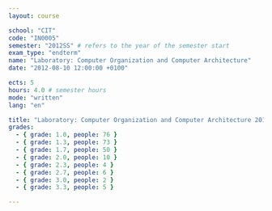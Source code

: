 ```yaml
---
layout: course

school: "CIT"
code: "IN0005"
semester: "2012SS" # refers to the year of the semester start
exam_type: "endterm"
name: "Laboratory: Computer Organization and Computer Architecture"
date: "2012-08-10 12:00:00 +0100"

ects: 5
hours: 4.0 # semester hours
mode: "written"
lang: "en"

title: "Laboratory: Computer Organization and Computer Architecture 2012SS Endterm"
grades:
  - { grade: 1.0, people: 76 }
  - { grade: 1.3, people: 73 }
  - { grade: 1.7, people: 50 }
  - { grade: 2.0, people: 10 }
  - { grade: 2.3, people: 4 }
  - { grade: 2.7, people: 6 }
  - { grade: 3.0, people: 2 }
  - { grade: 3.3, people: 5 }

---
```



